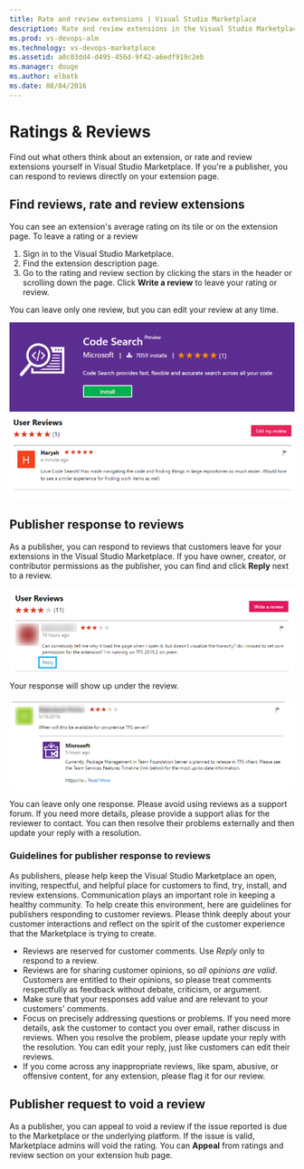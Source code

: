 ```yaml
---
title: Rate and review extensions | Visual Studio Marketplace
description: Rate and review extensions in the Visual Studio Marketplace
ms.prod: vs-devops-alm
ms.technology: vs-devops-marketplace
ms.assetid: a0c03dd4-d495-456d-9f42-a6edf919c2eb
ms.manager: douge
ms.author: elbatk
ms.date: 08/04/2016
---
```


#  Ratings & Reviews

Find out what others think about an extension, or rate and review 
extensions yourself in Visual Studio Marketplace. If you're a 
publisher, you can respond to reviews directly on your extension 
page.

## Find reviews, rate and review extensions

You can see an extension's average rating on its tile or on the extension
page. To leave a rating or a review
 
1. Sign in to the Visual Studio Marketplace. 
2. Find the extension description page.
3. Go to the rating and review section by clicking the stars in the header 
or scrolling down the page. Click **Write a review** to leave your rating or review.

You can leave only one review, but you can edit your review at any time.

<img alt="Rating in extension header" src="./_img/rating-and-review/detail.png" align="middle"/><br>
<img alt="Review details" src="./_img/rating-and-review/review.png" align="middle"/>

## Publisher response to reviews

As a publisher, you can respond to reviews that customers leave for your 
extensions in the Visual Studio Marketplace. If you have owner, creator, or 
contributor permissions as the publisher, you can find and click **Reply** 
next to a review.

<img alt="To respond to a review, click Reply" src="./_img/rating-and-review/review-reply1.png" align="middle"/><br>

Your response will show up under the review. 

<img alt="Reply details" src="./_img/rating-and-review/review-reply2.png" align="middle"/><br>

You can leave only one response. Please avoid using reviews as a support forum. If 
you need more details, please provide a support alias for the reviewer to 
contact. You can then resolve their problems externally and then update your 
reply with a resolution.

### Guidelines for publisher response to reviews

As publishers, please help keep the Visual Studio Marketplace an open, 
inviting, respectful, and helpful place for customers to find, try, install, 
and review extensions. Communication plays an important role in keeping a 
healthy community. To help create this environment, here are guidelines for 
publishers responding to customer reviews. Please think deeply about your 
customer interactions and reflect on the spirit of the customer experience 
that the Marketplace is trying to create.

* Reviews are reserved for customer comments. Use *Reply* only to respond to 
a review. 
* Reviews are for sharing customer opinions, so *all opinions are valid*. 
Customers are entitled to their opinions, so please treat comments respectfully
as feedback without debate, criticism, or argument.
* Make sure that your responses add value and are relevant to your customers' 
comments.
* Focus on precisely addressing questions or problems. If you need more details, 
ask the customer to contact you over email, rather discuss in reviews. When you 
resolve the problem, please update your reply with the resolution. You can edit 
your reply, just like customers can edit their reviews.
* If you come across any inappropriate reviews, like spam, abusive, or offensive
content, for any extension, please flag it for our review.

## Publisher request to void a review

As a publisher, you can appeal to void a review if the issue reported is due to the Marketplace or the underlying platform. If the issue is valid, Marketplace admins will void the rating. 
You can **Appeal** from ratings and review section on your extension hub page.  


